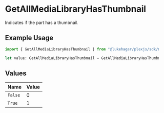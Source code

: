 # GetAllMediaLibraryHasThumbnail

Indicates if the part has a thumbnail.

## Example Usage

```typescript
import { GetAllMediaLibraryHasThumbnail } from "@lukehagar/plexjs/sdk/models/operations";

let value: GetAllMediaLibraryHasThumbnail = GetAllMediaLibraryHasThumbnail.True;
```

## Values

| Name    | Value   |
| ------- | ------- |
| `False` | 0       |
| `True`  | 1       |
